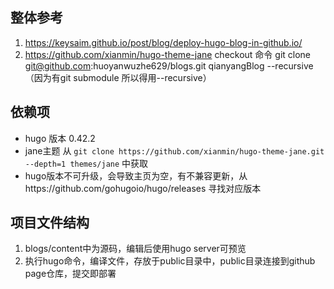 <!--
 * @Author: xiongsheng
 * @Date: 2021-12-19 11:22:34
 * @LastEditors: xiongsheng
 * @LastEditTime: 2021-12-19 14:45:01
 * @Description: 
-->
## 整体参考 
1. https://keysaim.github.io/post/blog/deploy-hugo-blog-in-github.io/
2. https://github.com/xianmin/hugo-theme-jane
checkout 命令 git clone git@github.com:huoyanwuzhe629/blogs.git qianyangBlog --recursive
（因为有git submodule 所以得用--recursive）
## 依赖项
- hugo 版本 0.42.2
- jane主题 从 ```git clone https://github.com/xianmin/hugo-theme-jane.git --depth=1 themes/jane``` 中获取
- hugo版本不可升级，会导致主页为空，有不兼容更新，从https://github.com/gohugoio/hugo/releases 寻找对应版本

## 项目文件结构
1. blogs/content中为源码，编辑后使用hugo server可预览
2. 执行hugo命令，编译文件，存放于public目录中，public目录连接到github page仓库，提交即部署
